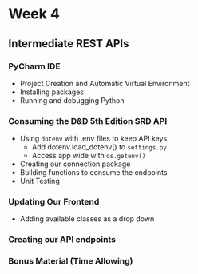 # Week 4

## Intermediate REST APIs

### PyCharm IDE
- Project Creation and Automatic Virtual Environment
- Installing packages
- Running and debugging Python

### Consuming the D&D 5th Edition SRD API

- Using `dotenv` with .env files to keep API keys
  - Add dotenv.load_dotenv() to `settings.py`
  - Access app wide with `os.getenv()`
- Creating our connection package
- Building functions to consume the endpoints
- Unit Testing

### Updating Our Frontend
- Adding available classes as a drop down

### Creating our API endpoints

### Bonus Material (Time Allowing)